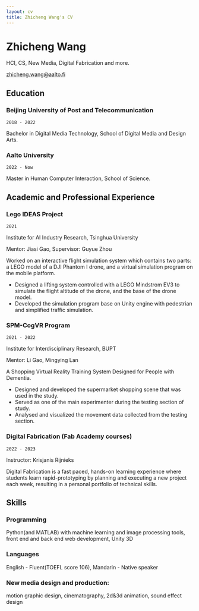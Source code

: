 ```yaml
---
layout: cv
title: Zhicheng Wang's CV
---
```

# Zhicheng Wang
HCI, CS, New Media, Digital Fabrication and more.

<div id="webaddress">
<a href="zhicheng.wang@aalto.fi">zhicheng.wang@aalto.fi</a>
</div>

## Education
### Beijing University of Post and Telecommunication

`2018 - 2022`

Bachelor in Digital Media Technology, School of Digital Media and Design Arts.

### Aalto University

`2022 - Now`

Master in Human Computer Interaction, School of Science.



## Academic and Professional Experience

### Lego IDEAS Project

`2021`

Institute for AI Industry Research, Tsinghua University

Mentor: Jiasi Gao, Supervisor: Guyue Zhou

Worked on an interactive flight simulation system which contains two parts: a LEGO model of a DJI Phantom I drone,
and a virtual simulation program on the mobile platform.
- Designed a lifting system controlled with a LEGO Mindstrom EV3 to simulate the flight altitude of the
drone, and the base of the drone model.
- Developed the simulation program base on Unity engine with pedestrian and simplified traffic simulation.

### SPM-CogVR Program

`2021 - 2022`

Institute for Interdisciplinary Research, BUPT

Mentor: Li Gao, Mingying Lan

A Shopping Virtual Reality Training System Designed for People with Dementia.

- Designed and developed the supermarket shopping scene that was used in the study.
- Served as one of the main experimenter during the testing section of study.
- Analysed and visualized the movement data collected from the testing section.

### Digital Fabrication (Fab Academy courses)

`2022 - 2023`

Instructor: Krisjanis Rijnieks

Digital Fabrication is a fast paced, hands-on learning experience where students learn rapid-prototyping by planning and executing a new project each week, resulting in a personal portfolio of technical skills.

## Skills

### Programming

Python(and MATLAB) with machine learning and image processing tools, front end and back end web development, Unity 3D

### Languages

English - Fluent(TOEFL score 106), Mandarin - Native speaker

### New media design and production:

motion graphic design, cinematography, 2d&3d animation, sound effect design


